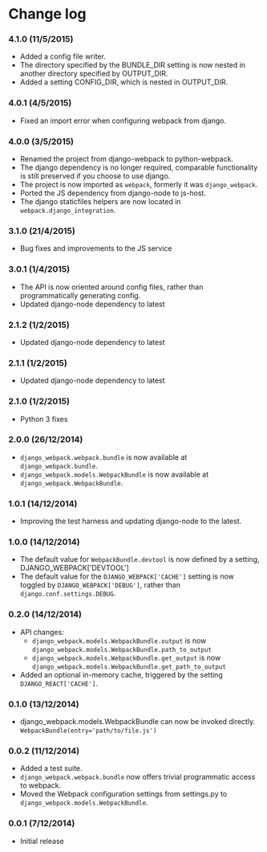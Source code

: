 Change log
==========

### 4.1.0 (11/5/2015)

- Added a config file writer.
- The directory specified by the BUNDLE_DIR setting is now nested in another directory specified by OUTPUT_DIR.
- Added a setting CONFIG_DIR, which is nested in OUTPUT_DIR.

### 4.0.1 (4/5/2015)

- Fixed an import error when configuring webpack from django.

### 4.0.0 (3/5/2015)

- Renamed the project from django-webpack to python-webpack.
- The django dependency is no longer required, comparable functionality is still preserved if you choose
  to use django.
- The project is now imported as `webpack`, formerly it was `django_webpack`.
- Ported the JS dependency from django-node to js-host.
- The django staticfiles helpers are now located in `webpack.django_integration`.

### 3.1.0 (21/4/2015)

- Bug fixes and improvements to the JS service

### 3.0.1 (1/4/2015)

- The API is now oriented around config files, rather than programmatically generating config. 
- Updated django-node dependency to latest

### 2.1.2 (1/2/2015)

- Updated django-node dependency to latest

### 2.1.1 (1/2/2015)

- Updated django-node dependency to latest

### 2.1.0 (1/2/2015)

- Python 3 fixes

### 2.0.0 (26/12/2014)

- `django_webpack.webpack.bundle` is now available at `django_webpack.bundle`.
- `django_webpack.models.WebpackBundle` is now available at `django_webpack.WebpackBundle`.

### 1.0.1 (14/12/2014)

- Improving the test harness and updating django-node to the latest.

### 1.0.0 (14/12/2014)

- The default value for `WebpackBundle.devtool` is now defined by a setting, DJANGO_WEBPACK['DEVTOOL']
- The default value for the `DJANGO_WEBPACK['CACHE']` setting is now toggled by `DJANGO_WEBPACK['DEBUG']`, rather than `django.conf.settings.DEBUG`.

### 0.2.0 (14/12/2014)

- API changes:
  - `django_webpack.models.WebpackBundle.output` is now `django_webpack.models.WebpackBundle.path_to_output`
  - `django_webpack.models.WebpackBundle.get_output` is now `django_webpack.models.WebpackBundle.get_path_to_output`
- Added an optional in-memory cache, triggered by the setting `DJANGO_REACT['CACHE']`.

### 0.1.0 (13/12/2014)

- django_webpack.models.WebpackBundle can now be invoked directly. `WebpackBundle(entry='path/to/file.js')`

### 0.0.2 (11/12/2014)

- Added a test suite.
- `django_webpack.webpack.bundle` now offers trivial programmatic access to webpack.
- Moved the Webpack configuration settings from settings.py to `django_webpack.models.WebpackBundle`.

### 0.0.1 (7/12/2014)

- Initial release
